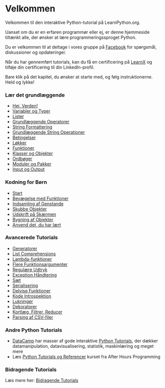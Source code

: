 # Velkommen

Velkommen til den interaktive Python-tutorial på LearnPython.org.

Uanset om du er en erfaren programmør eller ej, er denne hjemmeside tiltænkt alle, der ønsker at lære programmeringssproget Python. <br>

Du er velkommen til at deltage i vores gruppe på <a href="http://www.facebook.com/groups/180708015327157/">Facebook</a> for spørgsmål, diskussioner og opdateringer.

Når du har gennemført tutorials, kan du få en certificering på [LearnX](https://www.learnx.org) og tilføje din certificering til din LinkedIn-profil.

Bare klik på det kapitel, du ønsker at starte med, og følg instruktionerne. Held og lykke!<br>


### Lær det grundlæggende

- [Hej, Verden!](Hello,%20World!)
- [Variabler og Typer](Variables%20and%20Types)
- [Lister](Lists)
- [Grundlæggende Operatorer](Basic%20Operators)
- [String Formattering](String%20Formatting)
- [Grundlæggende String Operationer](Basic%20String%20Operations)
- [Betingelser](Conditions)
- [Løkker](Loops)
- [Funktioner](Functions)
- [Klasser og Objekter](Classes%20and%20Objects)
- [Ordbøger](Dictionaries)
- [Moduler og Pakker](Modules%20and%20Packages)
- [Input og Output](Input%20and%20Output)


### Kodning for Børn
- [Start](https://codingforkids.io/play/python/intro-level1)
- [Bevægelse med Funktioner](https://codingforkids.io/play/python/intro-level2)
- [Indsamling af Genstande](https://codingforkids.io/play/python/intro-level3)
- [Skubbe Objekter](https://codingforkids.io/play/python/intro-level4)
- [Udskrift på Skærmen](https://codingforkids.io/play/python/intro-level5)
- [Bygning af Objekter](https://codingforkids.io/play/python/intro-level6)
- [Anvend det, du har lært](https://codingforkids.io/play/python/intro-level7)


### Avancerede Tutorials

- [Generatorer](Generators)
- [List Comprehensions](List%20Comprehensions)
- [Lambda-funktioner](Lambda%20functions)
- [Flere Funktionsargumenter](Multiple%20Function%20Arguments)
- [Regulære Udtryk](Regular%20Expressions)
- [Exception Håndtering](Exception%20Handling)
- [Sæt](Sets)
- [Serialisering](Serialization)
- [Delvise Funktioner](Partial%20functions)
- [Kode Introspektion](Code%20Introspection)
- [Lukninger](Closures)
- [Dekoratorer](Decorators)
- [Kortlæg, Filtrer, Reducer](Map,%20Filter,%20Reduce)
- [Parsing af CSV-filer](Parsing%20CSV%20Files)

### Andre Python Tutorials

- [DataCamp](https://datacamp.pxf.io/c/67577/1012793/13294?sharedId=learnpython.org) har masser af gode interaktive [Python Tutorials](https://datacamp.pxf.io/c/67577/1012793/13294?sharedId=learnpython.org), der dækker datamanipulation, datavisualisering, statistik, maskinlæring og meget mere
- Læs [Python Tutorials og Referencer](http://www.afterhoursprogramming.com/index.php?article=181) kurset fra After Hours Programming

### Bidragende Tutorials

Læs mere her: [Bidragende Tutorials](Contributing%20Tutorials)